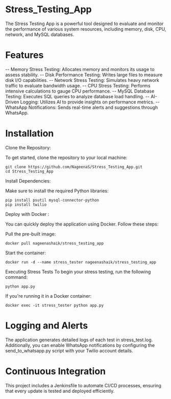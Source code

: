 # Stress_Testing_App

The Stress Testing App is a powerful tool designed to evaluate and monitor the performance of various system resources, including memory, disk, CPU, network, and MySQL databases. 

# Features
-- Memory Stress Testing: Allocates memory and monitors its usage to assess stability.
-- Disk Performance Testing: Writes large files to measure disk I/O capabilities.
-- Network Stress Testing: Simulates heavy network traffic to evaluate bandwidth usage.
-- CPU Stress Testing: Performs intensive calculations to gauge CPU performance.
-- MySQL Database Testing: Executes SQL queries to analyze database load handling.
-- AI-Driven Logging: Utilizes AI to provide insights on performance metrics.
-- WhatsApp Notifications: Sends real-time alerts and suggestions through WhatsApp.

# Installation
Clone the Repository:

To get started, clone the repository to your local machine:
```
git clone https://github.com/NageenaS/Stress_Testing_App.git
cd Stress_Testing_App
```
Install Dependencies:

Make sure to install the required Python libraries:
```
pip install psutil mysql-connector-python
pip install twilio
```
Deploy with Docker :

You can quickly deploy the application using Docker. Follow these steps:

Pull the pre-built image:

```
docker pull nageenashaik/stress_testing_app
```
Start the container:
```
docker run -d --name stress_tester nageenashaik/stress_testing_app
```
Executing Stress Tests
To begin your stress testing, run the following command:
```
python app.py
```
If you're running it in a Docker container:
```
docker exec -it stress_tester python app.py
```

# Logging and Alerts
The application generates detailed logs of each test in stress_test.log. Additionally, you can enable WhatsApp notifications by configuring the send_to_whatsapp.py script with your Twilio account details.

# Continuous Integration
This project includes a Jenkinsfile to automate CI/CD processes, ensuring that every update is tested and deployed efficiently.

